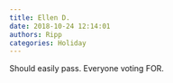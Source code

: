 ```yaml
---
title: Ellen D.
date: 2018-10-24 12:14:01
authors: Ripp
categories: Holiday
---
```


 Should easily pass. Everyone voting FOR.